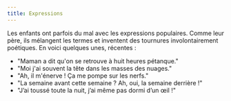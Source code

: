 ```yaml
---
title: Expressions
---
```


Les enfants ont parfois du mal avec les expressions populaires. Comme leur père,
ils mélangent les termes et inventent des tournures involontairement poétiques.
En voici quelques unes, récentes :

-   "Maman a dit qu'on se retrouve à huit heures pétanque."
-   "Moi j'ai souvent la tête dans les masses des nuages."
-   "Ah, il m'énerve ! Ça me pompe sur les nerfs."
-   "La semaine avant cette semaine ? Ah, oui, la semaine derrière !"
-   "J’ai toussé toute la nuit, j’ai même pas dormi d’un œil !"
